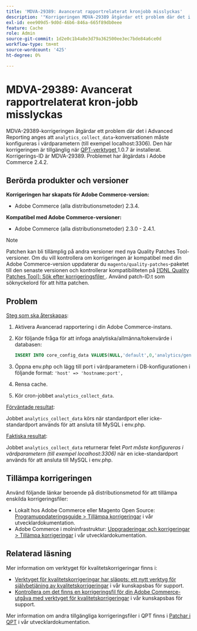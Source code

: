 ```yaml
---
title: 'MDVA-29389: Avancerat rapportrelaterat kronjobb misslyckas'
description: '"Korrigeringen MDVA-29389 åtgärdar ett problem där det i Advanced Reporting där kronjob "analytics_collect_data" säger: "*Port måste konfigureras i värdparametern (som localhost:3306)*". Den här korrigeringen är tillgänglig när [QPT-verktyget (Quality Patches Tool)](/help/announcements/adobe-commerce-announcements/magento-quality-patches-released-new-tool-to-self-serve-quality-patches.md) 1.0.7 är installerat. Korrigerings-ID är MDVA-29389. Problemet har åtgärdats i Adobe Commerce 2.4.2."'
exl-id: eee909d5-9d0d-46b6-846a-665f89db0eee
feature: Cache
role: Admin
source-git-commit: 1d2e0c1b4a8e3d79a362500ee3ec7bde84a6ce0d
workflow-type: tm+mt
source-wordcount: '425'
ht-degree: 0%

---
```


# MDVA-29389: Avancerat rapportrelaterat kron-jobb misslyckas

MDVA-29389-korrigeringen åtgärdar ett problem där det i Advanced Reporting anges att `analytics_collect_data`-konversationen måste konfigureras i värdparametern (till exempel localhost:3306)*.* Den här korrigeringen är tillgänglig när [QPT-verktyget ](/help/announcements/adobe-commerce-announcements/magento-quality-patches-released-new-tool-to-self-serve-quality-patches.md) 1.0.7 är installerat. Korrigerings-ID är MDVA-29389. Problemet har åtgärdats i Adobe Commerce 2.4.2.

## Berörda produkter och versioner

**Korrigeringen har skapats för Adobe Commerce-version:**

* Adobe Commerce (alla distributionsmetoder) 2.3.4.

**Kompatibel med Adobe Commerce-versioner:**

* Adobe Commerce (alla distributionsmetoder) 2.3.0 - 2.4.1.

>[!NOTE]
>
>Patchen kan bli tillämplig på andra versioner med nya Quality Patches Tool-versioner. Om du vill kontrollera om korrigeringen är kompatibel med din Adobe Commerce-version uppdaterar du `magento/quality-patches`-paketet till den senaste versionen och kontrollerar kompatibiliteten på [[!DNL Quality Patches Tool]: Sök efter korrigeringsfiler ](https://devdocs.magento.com/quality-patches/tool.html#patch-grid). Använd patch-ID:t som söknyckelord för att hitta patchen.

## Problem

<u>Steg som ska återskapas</u>:

1. Aktivera Avancerad rapportering i din Adobe Commerce-instans.
1. Kör följande fråga för att infoga analytiska/allmänna/tokenvärde i databasen:

   ```sql
   INSERT INTO core_config_data VALUES(NULL,'default',0,'analytics/general/token','ABCDE',now());
   ```

1. Öppna env.php och lägg till port i värdparametern i DB-konfigurationen i följande format: `'host' => 'hostname:port',`
1. Rensa cache.
1. Kör cron-jobbet `analytics_collect_data`.

<u>Förväntade resultat</u>:

Jobbet `analytics_collect_data` körs när standardport eller icke-standardport används för att ansluta till MySQL i env.php.

<u>Faktiska resultat</u>:

Jobbet `analytics_collect_data` returnerar felet *Port måste konfigureras i värdparametern (till exempel localhost:3306)* när en icke-standardport används för att ansluta till MySQL i env.php.

## Tillämpa korrigeringen

Använd följande länkar beroende på distributionsmetod för att tillämpa enskilda korrigeringsfiler:

* Lokalt hos Adobe Commerce eller Magento Open Source: [Programuppdateringsguide > Tillämpa korrigeringar](https://devdocs.magento.com/guides/v2.4/comp-mgr/patching/mqp.html) i vår utvecklardokumentation.
* Adobe Commerce i molninfrastruktur: [Uppgraderingar och korrigeringar > Tillämpa korrigeringar](https://devdocs.magento.com/cloud/project/project-patch.html) i vår utvecklardokumentation.

## Relaterad läsning

Mer information om verktyget för kvalitetskorrigeringar finns i:

* [Verktyget för kvalitetskorrigeringar har släppts: ett nytt verktyg för självbetjäning av kvalitetskorrigeringar](/help/announcements/adobe-commerce-announcements/magento-quality-patches-released-new-tool-to-self-serve-quality-patches.md) i vår kunskapsbas för support.
* [Kontrollera om det finns en korrigeringsfil för din Adobe Commerce-utgåva med verktyget för kvalitetskorrigeringar](/help/support-tools/patches-available-in-qpt-tool/check-patch-for-magento-issue-with-magento-quality-patches.md) i vår kunskapsbas för support.

Mer information om andra tillgängliga korrigeringsfiler i QPT finns i [Patchar i QPT](https://devdocs.magento.com/quality-patches/tool.html#patch-grid) i vår utvecklardokumentation.
